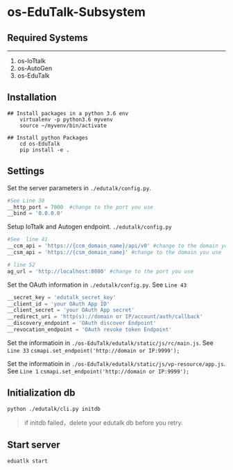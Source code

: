 # os-EduTalk-Subsystem
## Required Systems
----------------------------------------------------------------------
1. os-IoTtalk
2. os-AutoGen
3. os-EduTalk

Installation
----------------------------------------------------------------------
```
## Install packages in a python 3.6 env
    virtualenv -p python3.6 myvenv
    source ~/myvenv/bin/activate

## Install python Packages
    cd os-EduTalk
    pip install -e .
```
    
Settings
----------------------------------------------------------------------
Set the server parameters in `./edutalk/config.py`. 

```py
#See Line 30
__http_port = 7000  #change to the port you use
__bind = '0.0.0.0'
```

Setup IoTtalk and Autogen endpoint. `./edutalk/config.py`

```py
#See  line 41
__ccm_api = 'https://{ccm_domain_name}/api/v0' #change to the domain you use
__csm_api = 'https://{csm_domain_name}' #change to the domain you use

# line 52
ag_url = 'http://localhost:8080' #change to the port you use
``` 

Set the OAuth information in `./edutalk/config.py`. See `Line 43`

```py
__secret_key = 'edutalk_secret_key'
__client_id = 'your OAuth App ID'
__client_secret = 'your OAuth App secret'
__redirect_uri = 'http(s)://domain or IP/account/auth/callback'
__discovery_endpoint = 'OAuth discover Endpoint'
__revocation_endpoint = 'OAuth revoke token Endpoint'
```

Set the informatioin in `./os-EduTalk/edutalk/static/js/rc/main.js`. See `Line 33`
`csmapi.set_endpoint('http://domain or IP:9999');`

Set the informatioin in `./os-EduTalk/edutalk/static/js/vp-resource/app.js`. See `Line 1`
`csmapi.set_endpoint('http://domain or IP:9999');`

Initialization db
----------------------------------------------------------------------
    python ./edutalk/cli.py initdb

> if initdb failed，delete your edutalk db before you retry.
    
Start server
----------------------------------------------------------------------
    eduatlk start

